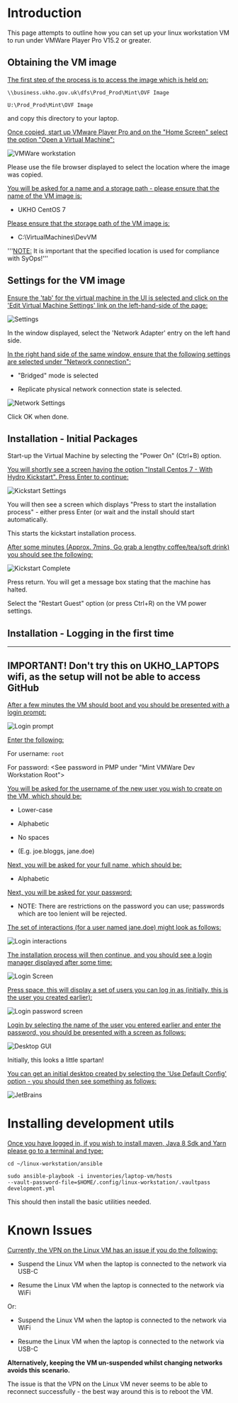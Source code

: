 # Introduction 

This page attempts to outline how you can set up your linux workstation VM to run under VMWare Player Pro V15.2 or greater.


## Obtaining the VM image 

<u>The first step of the process is to access the image which is held on:</u>

<code>\\\\business.ukho.gov.uk\dfs\Prod_Prod\Mint\OVF Image</code>

<code>U:\Prod_Prod\Mint\OVF Image</code>

and copy this directory to your laptop.

<u>Once copied, start up VMware Player Pro and on the "Home Screen" select the option "Open a Virtual Machine":</u>

![VMWare workstation](Linux_workstations_importvm.png)

Please use the file browser displayed to select the location where the image was copied.

<u>You will be asked for a name and a storage path - please ensure that the name of the VM image is:</u>

* UKHO CentOS 7

<u>Please ensure that the storage path of the VM image is:</u>

* C:\VirtualMachines\DevVM


'''<u>NOTE:</u> It is important that the specified location is used for compliance with SyOps!'''

## Settings for the VM image 

<u>Ensure the 'tab' for the virtual machine in the UI is selected and click on the 'Edit Virtual Machine Settings' link on the left-hand-side of the page:</u>

![Settings](Linux_workstations_settings_1.png)

In the window displayed, select the 'Network Adapter' entry on the left hand side.

<u>In the right hand side of the same window, ensure that the following settings are selected under "Network connection":</u>

* "Bridged" mode is selected

* Replicate physical network connection state is selected.

![Network Settings](Linux_workstations_settings_2.png)

Click OK when done.

## Installation - Initial Packages 

Start-up the Virtual Machine by selecting the "Power On" (Ctrl+B) option.


<u>You will shortly see a screen having the option "Install Centos 7 - With Hydro Kickstart".  Press Enter to continue:</u>

![Kickstart Settings](Linux_workstations_kickstart.png)

You will then see a screen which displays "Press <Enter> to start the installation process" - either press Enter (or wait and the install should start automatically.


This starts the kickstart installation process.


<u>After some minutes (Approx. 7mins, Go grab a lengthy coffee/tea/soft drink) you should see the following:</u>

![Kickstart Complete](Linux_workstations_kickstart_ends.png)

Press return.  You will get a message box stating that the machine has halted.


Select the "Restart Guest" option (or press Ctrl+R) on the VM power settings.

## Installation - Logging in the first time 
------------------------------------------------------------------------------------------------------
<b>IMPORTANT! Don't try this on UKHO_LAPTOPS wifi, as the setup will not be able to access GitHub</b>
------------------------------------------------------------------------------------------------------

<u>After a few minutes the VM should boot and you should be presented with a login prompt:</u>

![Login prompt](Linux_workstations_first_login.png)


<u>Enter the following:</u>

For username: <code>root</code>

For password: <See password in PMP under "Mint VMWare Dev Workstation Root">


<u>You will be asked for the username of the new user you wish to create on the VM, which should be:</u>

* Lower-case

* Alphabetic

* No spaces

* (E.g. joe.bloggs, jane.doe)


<u>Next, you will be asked for your full name, which should be:</u>
* Alphabetic

<u>Next, you will be asked for your password:</u>
* NOTE: There are restrictions on the password you can use; passwords which are too lenient will be rejected.

<u>The set of interactions (for a user named jane.doe) might look as follows:</u>

![Login interactions](Linux_workstations_new_user.png)

<u>The installation process will then continue, and you should see a login manager displayed after some time:</u>

![Login Screen](400px-Linux_workstations_login_screen_1.png)


<u>Press space, this will display a set of users you can log in as (initially, this is the user you created earlier):</u>

![Login password screen](400px-Linux_workstations_login_screen_1.png)

<u>Login by selecting the name of the user you entered earlier and enter the password, you should be presented with a screen as follows:</u>

![Desktop GUI](400px-Linux_workstations_gui_login_screen_1.png)

Initially, this looks a little spartan!

<u>You can get an initial desktop created by selecting the 'Use Default Config' option - you should then see something as follows:</u>

![JetBrains](400px-Linux_workstations_gui_login_screen_2.png)

# Installing development utils 

<u>Once you have logged in, if you wish to install maven, Java 8 Sdk and Yarn please go to a terminal and type:</u>

<code>cd ~/linux-workstation/ansible</code>

<code>sudo ansible-playbook -i inventories/laptop-vm/hosts --vault-password-file=$HOME/.config/linux-workstation/.vaultpass development.yml</code>

This should then install the basic utilities needed.

# Known Issues 

<u>Currently, the VPN on the Linux VM has an issue if you do the following:</u>

* Suspend the Linux VM when the laptop is connected to the network via USB-C

* Resume the Linux VM when the laptop is connected to the network via WiFi

Or:

* Suspend the Linux VM when the laptop is connected to the network via WiFi

* Resume the Linux VM when the laptop is connected to the network via USB-C

<b>Alternatively, keeping the VM un-suspended whilst changing networks avoids this scenario.</b>


The issue is that the VPN on the Linux VM never seems to be able to reconnect successfully - the best way around this is to reboot the VM.

